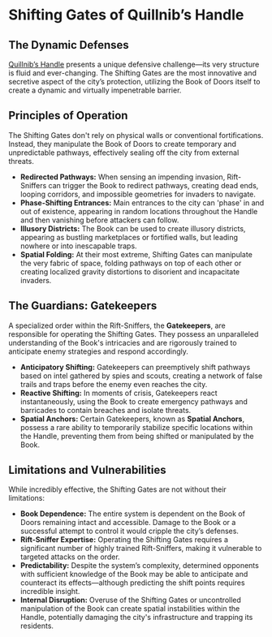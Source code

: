 # Shifting Gates of Quillnib’s Handle

## The Dynamic Defenses

[Quillnib’s Handle](/geography/settlement/city/quillnibs-handle.md) presents a unique defensive challenge—its very structure is fluid and ever-changing. The Shifting Gates are the most innovative and secretive aspect of the city’s protection, utilizing the Book of Doors itself to create a dynamic and virtually impenetrable barrier.

## Principles of Operation

The Shifting Gates don't rely on physical walls or conventional fortifications. Instead, they manipulate the Book of Doors to create temporary and unpredictable pathways, effectively sealing off the city from external threats.

*   **Redirected Pathways:** When sensing an impending invasion, Rift-Sniffers can trigger the Book to redirect pathways, creating dead ends, looping corridors, and impossible geometries for invaders to navigate.
*   **Phase-Shifting Entrances:** Main entrances to the city can 'phase' in and out of existence, appearing in random locations throughout the Handle and then vanishing before attackers can follow.
*   **Illusory Districts:** The Book can be used to create illusory districts, appearing as bustling marketplaces or fortified walls, but leading nowhere or into inescapable traps.
*   **Spatial Folding:** At their most extreme, Shifting Gates can manipulate the very fabric of space, folding pathways on top of each other or creating localized gravity distortions to disorient and incapacitate invaders.

## The Guardians: Gatekeepers

A specialized order within the Rift-Sniffers, the **Gatekeepers**, are responsible for operating the Shifting Gates. They possess an unparalleled understanding of the Book's intricacies and are rigorously trained to anticipate enemy strategies and respond accordingly.

*   **Anticipatory Shifting:** Gatekeepers can preemptively shift pathways based on intel gathered by spies and scouts, creating a network of false trails and traps before the enemy even reaches the city.
*   **Reactive Shifting:** In moments of crisis, Gatekeepers react instantaneously, using the Book to create emergency pathways and barricades to contain breaches and isolate threats.
*   **Spatial Anchors:** Certain Gatekeepers, known as **Spatial Anchors**, possess a rare ability to temporarily stabilize specific locations within the Handle, preventing them from being shifted or manipulated by the Book.

## Limitations and Vulnerabilities

While incredibly effective, the Shifting Gates are not without their limitations:

*   **Book Dependence:** The entire system is dependent on the Book of Doors remaining intact and accessible. Damage to the Book or a successful attempt to control it would cripple the city’s defenses.
*   **Rift-Sniffer Expertise:** Operating the Shifting Gates requires a significant number of highly trained Rift-Sniffers, making it vulnerable to targeted attacks on the order.
*   **Predictability:** Despite the system’s complexity, determined opponents with sufficient knowledge of the Book may be able to anticipate and counteract its effects—although predicting the shift points requires incredible insight.
*   **Internal Disruption:** Overuse of the Shifting Gates or uncontrolled manipulation of the Book can create spatial instabilities within the Handle, potentially damaging the city's infrastructure and trapping its residents.
